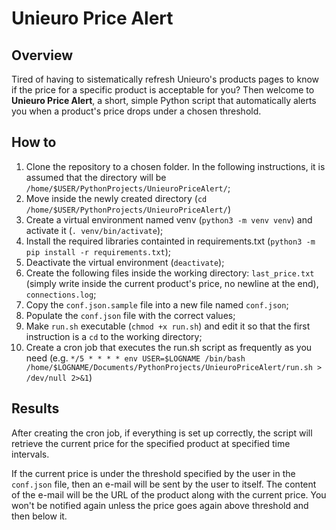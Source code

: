 # Unieuro Price Alert

## Overview

Tired of having to sistematically refresh Unieuro's products pages to know if the price for a specific product is acceptable for you?
Then welcome to **Unieuro Price Alert**, a short, simple Python script that automatically alerts you when a product's price drops under a chosen threshold.

## How to

1. Clone the repository to a chosen folder. In the following instructions, it is assumed that the directory will be `/home/$USER/PythonProjects/UnieuroPriceAlert/`;
2. Move inside the newly created directory (`cd /home/$USER/PythonProjects/UnieuroPriceAlert/`)
3. Create a virtual environment named venv (`python3 -m venv venv`) and activate it (`. venv/bin/activate`);
4. Install the required libraries containted in requirements.txt (`python3 -m pip install -r requirements.txt`);
5. Deactivate the virtual environment (`deactivate`);
6. Create the following files inside the working directory: `last_price.txt` (simply write inside the current product's price, no newline at the end), `connections.log`;
7. Copy the `conf.json.sample` file into a new file named `conf.json`;
8. Populate the `conf.json` file with the correct values;
9. Make `run.sh` executable (`chmod +x run.sh`) and edit it so that the first instruction is a `cd` to the working directory;
10. Create a cron job that executes the run.sh script as frequently as you need (e.g. `*/5 * * * * env USER=$LOGNAME /bin/bash /home/$LOGNAME/Documents/PythonProjects/UnieuroPriceAlert/run.sh > /dev/null 2>&1`)

## Results

After creating the cron job, if everything is set up correctly, the script will retrieve the current price for the specified product at specified time intervals.

If the current price is under the threshold specified by the user in the `conf.json` file, then an e-mail will be sent by the user to itself. 
The content of the e-mail will be the URL of the product along with the current price. You won't be notified again unless the price goes again above threshold and then below it.
